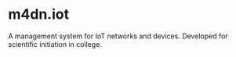 # m4dn.iot
A management system for IoT networks and devices. Developed for scientific initiation in college.
